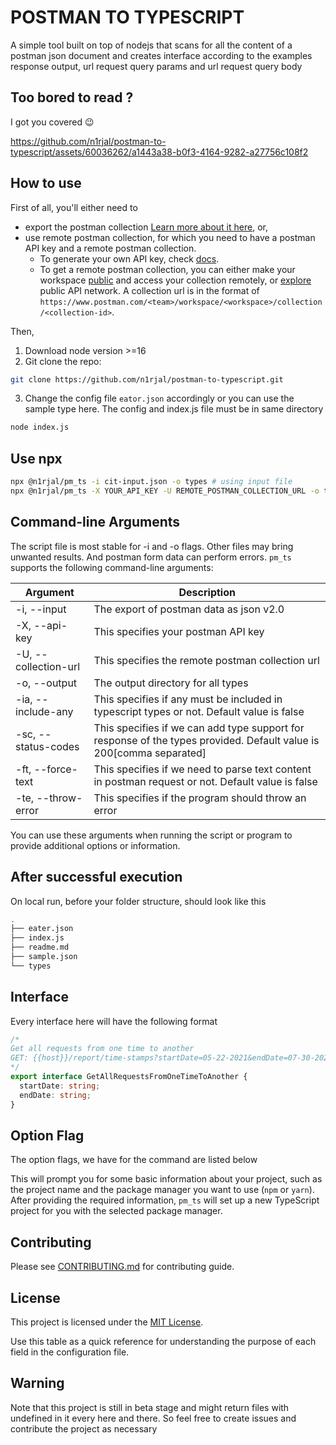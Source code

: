 # POSTMAN TO TYPESCRIPT

A simple tool built on top of nodejs that scans for all the content of a postman json document and creates interface according to
the examples response output, url request query params and url request query body

## Too bored to read ?
I got you covered 😉

https://github.com/n1rjal/postman-to-typescript/assets/60036262/a1443a38-b0f3-4164-9282-a27756c108f2



## How to use

First of all, you'll either need to
 - export the postman collection [Learn more about it here](https://learning.postman.com/docs/getting-started/importing-and-exporting-data/#exporting-collections), or,
 - use remote postman collection, for which you need to have a postman API key and a remote postman collection.
   - To generate your own API key, check [docs](https://learning.postman.com/docs/developer/postman-api/authentication/#generate-a-postman-api-key).
   - To get a remote postman collection, you can either make your workspace [public](https://learning.postman.com/docs/collaborating-in-postman/using-workspaces/public-workspaces/) and access your collection remotely, or [explore](https://www.postman.com/explore) public API network.
     A collection url is in the format of `https://www.postman.com/<team>/workspace/<workspace>/collection/<collection-id>`.

Then,
1. Download node version >=16
2. Git clone the repo:

```bash
git clone https://github.com/n1rjal/postman-to-typescript.git
```

3. Change the config file `eator.json` accordingly or you can use the sample type here. The config and index.js file must be in same directory

```bash
node index.js
```

## Use npx

```bash
npx @n1rjal/pm_ts -i cit-input.json -o types # using input file
npx @n1rjal/pm_ts -X YOUR_API_KEY -U REMOTE_POSTMAN_COLLECTION_URL -o types # using remote postman collection
```

## Command-line Arguments

The script file is most stable for -i and -o flags. Other files may bring unwanted results. And postman form data can perform errors.
`pm_ts` supports the following command-line arguments:

| Argument            | Description                                                                                                         |
| ------------------- | ------------------------------------------------------------------------------------------------------------------- |
| -i, --input         | The export of postman data as json v2.0                                                                             |
| -X, --api-key       | This specifies your postman API key                                                                                 |
| -U, --collection-url| This specifies the remote postman collection url                                                                    |
| -o, --output        | The output directory for all types                                                                                  |
| -ia, --include-any  | This specifies if any must be included in typescript types or not. Default value is false                           |
| -sc, --status-codes | This specifies if we can add type support for response of the types provided. Default value is 200[comma separated] |
| -ft, --force-text   | This specifies if we need to parse text content in postman request or not. Default value is false                   |
| -te, --throw-error  | This specifies if the program should throw an error                                                                 |

You can use these arguments when running the script or program to provide additional options or information.

## After successful execution

On local run, before your folder structure, should look like this

```bash
.
├── eater.json
├── index.js
├── readme.md
├── sample.json
└── types


```

## Interface

Every interface here will have the following format

```typescript
/*
Get all requests from one time to another
GET: {{host}}/report/time-stamps?startDate=05-22-2021&endDate=07-30-2021
*/
export interface GetAllRequestsFromOneTimeToAnother {
  startDate: string;
  endDate: string;
}
```

## Option Flag

The option flags, we have for the command are listed below

This will prompt you for some basic information about your project, such as the project name and the package manager you want to use (`npm` or `yarn`). After providing the required information, `pm_ts` will set up a new TypeScript project for you with the selected package manager.

## Contributing

Please see [CONTRIBUTING.md](https://github.com/bigyanse/postman-to-typescript/blob/main/CONTRIBUTING.md) for contributing guide.

## License

This project is licensed under the [MIT License](LICENSE).

Use this table as a quick reference for understanding the purpose of each field in the configuration file.

## Warning

Note that this project is still in beta stage and might return files with undefined in it every here and there. So feel free to create issues and contribute the project as necessary
